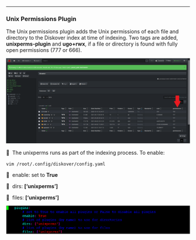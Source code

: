 ___
### Unix Permissions Plugin

The Unix permissions plugin adds the Unix permissions of each file and directory to the Diskover index at time of indexing. Two tags are added, **unixperms-plugin** and **ugo+rwx**, if a file or directory is found with fully open permissions (777 or 666).

![Image: Unix Permissions Plugin](images/image_plugins_unix_permission_diskover_ui_column_in_results_pane.png)

🔴 &nbsp;The unixperms runs as part of the indexing process. To enable:
```
vim /root/.config/diskover/config.yaml
```

🔴 &nbsp;enable: set to **True**

🔴 &nbsp;dirs: **[‘unixperms’]**

🔴 &nbsp;files: **[‘unixperms’]**

![Image: Unix Permission Plugin Configuration](images/image_plugins_unix_permission_config.png)
